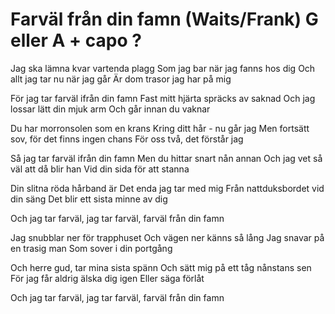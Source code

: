 # Farväl från din famn (Waits/Frank) G eller A + capo ?

Jag ska lämna kvar vartenda plagg
Som jag bar när jag fanns hos dig
Och allt jag tar nu när jag går
Är dom trasor jag har på mig

För jag tar farväl ifrån din famn
Fast mitt hjärta spräcks av saknad
Och jag lossar lätt din mjuk arm
Och går innan du vaknar

Du har morronsolen som en krans
Kring ditt hår - nu går jag
Men fortsätt sov, för det finns ingen chans
För oss två, det förstår jag

Så jag tar farväl ifrån din famn
Men du hittar snart nån annan
Och jag vet så väl att då blir han
Vid din sida för att stanna

Din slitna röda hårband är
Det enda jag tar med mig
Från nattduksbordet vid din säng
Det blir ett sista minne av dig

Och jag tar farväl, jag tar farväl,
farväl från din famn

Jag snubblar ner för trapphuset
Och vägen ner känns så lång
Jag snavar på en trasig man
Som sover i din portgång

Och herre gud, tar mina sista spänn
Och sätt mig på ett tåg nånstans sen
För jag får aldrig älska dig igen
Eller säga förlåt

Och jag tar farväl, jag tar farväl,
farväl från din famn
